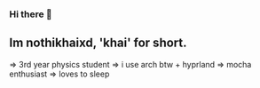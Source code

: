 ### Hi there 👋

<!--
**nothikhaixd/nothikhaixd** is a ✨ _special_ ✨ repository because its `README.md` (this file) appears on your GitHub profile.

Here are some ideas to get you started:

- 🔭 I’m currently working on ...
- 🌱 I’m currently learning ...
- 👯 I’m looking to collaborate on ...
- 🤔 I’m looking for help with ...
- 💬 Ask me about ...
- 📫 How to reach me: ...
- 😄 Pronouns: ...
- ⚡ Fun fact: ...
-->
## Im nothikhaixd, 'khai' for short.

=> 3rd year physics student
=> i use arch btw + hyprland
=> mocha enthusiast
=> loves to sleep
